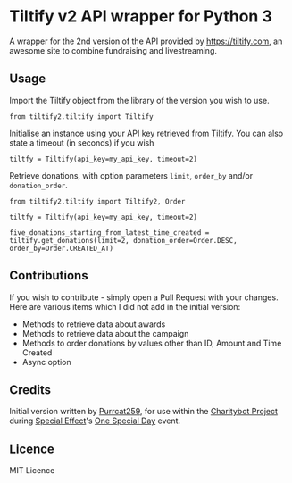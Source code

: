 # Tiltify v2 API wrapper for Python 3

A wrapper for the 2nd version of the API provided by https://tiltify.com, an awesome site to combine fundraising and livestreaming.

## Usage

Import the Tiltify object from the library of the version you wish to use.

`from tiltify2.tiltify import Tiltify`

Initialise an instance using your API key retrieved from [Tiltify](https://tiltify.com/). You can also state a timeout (in seconds) if you wish

`tiltfy = Tiltify(api_key=my_api_key, timeout=2)`

Retrieve donations, with option parameters `limit`, `order_by` and/or `donation_order`.

`from tiltify2.tiltify import Tiltify2, Order`

`tiltfy = Tiltify(api_key=my_api_key, timeout=2)`


`five_donations_starting_from_latest_time_created = tiltify.get_donations(limit=2, donation_order=Order.DESC, order_by=Order.CREATED_AT)`

## Contributions

If you wish to contribute - simply open a Pull Request with your changes. Here are various items which I did not add in the initial version:

* Methods to retrieve data about awards
* Methods to retrieve data about the campaign
* Methods to order donations by values other than ID, Amount and Time Created
* Async option

## Credits

Initial version written by [Purrcat259](www.github.com/purrcat259), for use within the [Charitybot Project](https://github.com/purrcat259/charitybot2) 
during [Special Effect](http://www.specialeffect.org.uk/)'s [One Special Day](http://www.onespecialday.org.uk/) event.

## Licence

MIT Licence
